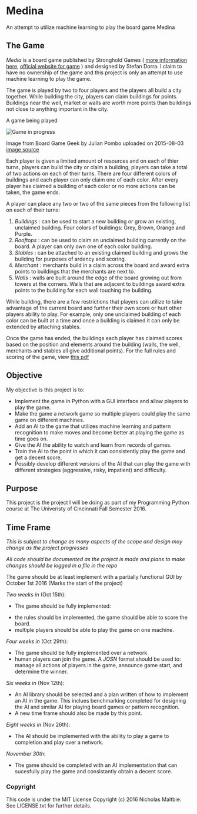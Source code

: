 # Medina #
An attempt to utilize machine learning to play the board game Medina

## The Game ##
*Media* is a board game published by Stronghold Games (
[more information here](https://boardgamegeek.com/boardgame/167270/medina-second-edition), 
[official website for game](https://strongholdgames.com/store/board-games/medina/) )
and designed by Stefan Dorra. I claim to have no ownership of the game and this 
project is only an attempt to use machine learning to play the game.

The game is played by two to four players and the players all build a city 
together. While building the city, players can claim buildings for points. 
Buildings near the well, market or walls are worth more points than buildings 
not close to anything important in the city. 

A game being played

![Game in progress](https://cf.geekdo-images.com/images/pic2613390_md.jpg)

Image from Board Game Geek by Julian Pombo uploaded on 2015-08-03
[image source](https://boardgamegeek.com/image/2613390/medina-second-edition?size=medium)

Each player is given a limited amount of resources and on each of thier turns, 
players can build the city or claim a building; players can take a total of two 
actions on each of their turns. There are four different colors of buildings and 
each player can only claim one of each color. After every player has claimed a 
building of each color or no more actions can be taken, the game ends.

A player can place any two or two of the same pieces from the following list on 
each of their turns:

 1. _Buildings_ : can be used to start a new building or grow an existing, 
unclaimed building. Four colors of buildings: Grey, Brown, Orange and Purple.
 2. _Rooftops_ : can be used to claim an unclaimed building currently on the 
board. A player can only own one of each color building.
 3. _Stables_ : can be attached to an existing claimed building and grows the 
building for purposes of ardency and scoring.
 4. _Merchant_ : merchants build in a claim across the board and award extra 
points to buildings that the merchants are next to.
 5. _Walls_ : walls are built around the edge of the board growing out from 
towers at the corners. Walls that are adjacent to buildings award extra points 
to the building for each wall touching the building. 

While building, there are a few restrictions that players can utilize to take 
advantage of the current board and further their own score or hurt other players 
ability to play. For example, only one unclaimed building of each color can be 
built at a time and once a building is claimed it can only be extended by 
attaching stables.

Once the game has ended, the buildings each player has claimed scores based on 
the position and elements around the building (walls, the well, merchants and 
stables all give additional points). For the full rules and scoring of the game, 
view [this pdf](http://www.boardspace.net/medina/english/WGG_Medina_Rules_GB_Web.pdf)

## Objective ##
My objective is this project is to:
* Implement the game in Python with a GUI interface and allow players to play 
the game.
* Make the game a network game so multiple players could play the same game on 
different machines.
* Add an AI to the game that utilizes machine learning and pattern recognition 
to make moves and become better at playing the game as time goes on.
* Give the AI the ability to watch and learn from records of games.
* Train the AI to the point in which it can consistently play the game and get 
a decent score.
* Possibly develop different versions of the AI that can play the game with 
different strategies (aggressive, risky, impatient) and difficulty.

## Purpose ##
This project is the project I will be doing as part of my Programming Python 
course at The Univeristy of Cincinnati Fall Semester 2016.

## Time Frame ##
*This is subject to change as many aspects of the scope and design may change 
as the project progresses*

*All code should be documented as the project is made and plans to make changes 
should be logged in a file in the repo*

The game should be at least implement with a partially functional GUI by October 
1st 2016 (Marks the start of the project)

_Two weeks in_ (Oct 15th): 
- The game should be fully implemented:
* the rules should be implemented, the game should be able to score the board.
* multiple players should be able to play the game on one machine.

_Four weeks in_ (Oct 29th): 
- The game should be fully implemented over a network 
- human players can join the game. A _JOSN_ format should be used to: manage all 
actions of players in the game, announce game start, and determine the winner.

_Six weeks in_ (Nov 12th): 
- An AI library should be selected and a plan written of how to implement an AI 
in the game. This inclues benchmarking completed for designing the AI and 
similar AI for playing board games or pattern recognition. 
- A new time frame should also be made by this point.

_Eight weeks in_ (Nov 26th): 
- The AI should be implemented with the ability to play a game to completion 
and play over a network.

_November 30th_: 
- The game should be completed with an AI implementation that 
can sucesfully play the game and consistantly obtain a decent score.

### Copyright ###
This code is under the MIT License Copyright (c) 2016 Nicholas Maltbie. See 
LICENSE.txt for further details.
